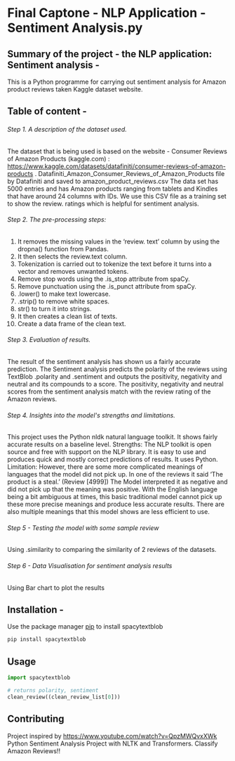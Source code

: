 # Final Captone - NLP Application - Sentiment Analysis.py

## Summary of the project - the NLP application: Sentiment analysis - 
This is a Python programme for carrying out sentiment analysis for Amazon product reviews taken Kaggle dataset website.

## Table of content - 
###### Step 1. A description of the dataset used.
The dataset that is being used is based on the website - Consumer Reviews of Amazon Products (kaggle.com) :
https://www.kaggle.com/datasets/datafiniti/consumer-reviews-of-amazon-products .
Datafiniti_Amazon_Consumer_Reviews_of_Amazon_Products file by Datafiniti and saved to
amazon_product_reviews.csv
The data set has 5000 entries and has Amazon products ranging from tablets and Kindles that have around 24
columns with IDs.
We use this CSV file as a training set to show the review. ratings which is helpful for sentiment analysis.

###### Step 2. The pre-processing steps:
1. It removes the missing values in the ‘review. text’ column by using the dropna() function from Pandas.
2. It then selects the review.text column.
3. Tokenization is carried out to tokenize the text before it turns into a vector and removes unwanted tokens.
4. Remove stop words using the .is_stop attribute from spaCy.
5. Remove punctuation using the .is_punct attribute from spaCy.
6. .lower() to make text lowercase.
7. .strip() to remove white spaces.
8. str() to turn it into strings.
9. It then creates a clean list of texts.
10. Create a data frame of the clean text.
    
###### Step 3. Evaluation of results.
The result of the sentiment analysis has shown us a fairly accurate prediction. The Sentiment analysis predicts the
polarity of the reviews using TextBlob .polarity and .sentiment and outputs the positivity, negativity and neutral and its
compounds to a score. The positivity, negativity and neutral scores from the sentiment analysis match with the review
rating of the Amazon reviews.

###### Step 4. Insights into the model's strengths and limitations.
This project uses the Python nldk natural language toolkit. It shows fairly accurate results on a baseline level.
Strengths:
The NLP toolkit is open source and free with support on the NLP library. It is easy to use and produces quick and
mostly correct predictions of results. It uses Python.
Limitation:
However, there are some more complicated meanings of languages that the model did not pick up. In one of the
reviews it said ‘The product is a steal.’ (Review [4999]) The Model interpreted it as negative and did not pick up that
the meaning was positive. With the English language being a bit ambiguous at times, this basic traditional model
cannot pick up these more precise meanings and produce less accurate results. There are also multiple meanings
that this model shows are less efficient to use.

###### Step 5 - Testing the model with some sample review
Using .similarity to comparing the similarity of 2 reviews of the datasets.

###### Step 6 - Data Visualisation for sentiment analysis results
Using Bar chart to plot the results 

## Installation - 
Use the package manager [pip](https://pip.pypa.io/en/stable/) to install spacytextblob

```bash
pip install spacytextblob
```

## Usage

```python
import spacytextblob

# returns polarity, sentiment
clean_review((clean_review_list[0]))
```


## Contributing

Project inspired by https://www.youtube.com/watch?v=QpzMWQvxXWk
Python Sentiment Analysis Project with NLTK and Transformers. Classify Amazon Reviews!!


